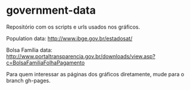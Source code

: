 government-data
===============

Repositório com os scripts e urls usados nos gráficos.

Population data:
http://www.ibge.gov.br/estadosat/

Bolsa Família data:
http://www.portaltransparencia.gov.br/downloads/view.asp?c=BolsaFamiliaFolhaPagamento

Para quem interessar as páginas dos gráficos diretamente, mude para o branch gh-pages.